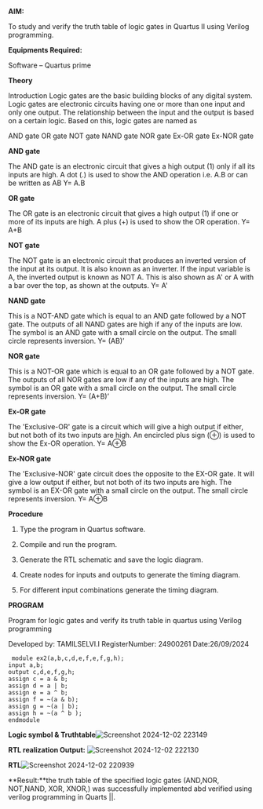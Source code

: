 

**AIM:** 

To study and verify the truth table of logic gates in Quartus II using Verilog programming.

**Equipments Required:**

Software – Quartus prime 

**Theory**

Introduction Logic gates are the basic building blocks of any digital system. Logic gates are electronic circuits having one or more than one input and only one output. The relationship between the input and the output is based on a certain logic. Based on this, logic gates are named as

AND gate OR gate NOT gate NAND gate NOR gate Ex-OR gate Ex-NOR gate

**AND gate**

The AND gate is an electronic circuit that gives a high output (1) only if all its inputs are high. A dot (.) is used to show the AND operation i.e. A.B or can be written as AB
Y= A.B

**OR gate** 

The OR gate is an electronic circuit that gives a high output (1) if one or more of its inputs are high. A plus (+) is used to show the OR operation.
Y= A+B

**NOT gate**

The NOT gate is an electronic circuit that produces an inverted version of the input at its output. It is also known as an inverter. If the input variable is A, the inverted output is known as NOT A. This is also shown as A' or A with a bar over the top, as shown at the outputs.
Y= A'

**NAND gate**

This is a NOT-AND gate which is equal to an AND gate followed by a NOT gate. The outputs of all NAND gates are high if any of the inputs are low. The symbol is an AND gate with a small circle on the output. The small circle represents inversion.
Y= (AB)’

**NOR gate**

This is a NOT-OR gate which is equal to an OR gate followed by a NOT gate. The outputs of all NOR gates are low if any of the inputs are high. The symbol is an OR gate with a small circle on the output. The small circle represents inversion.
Y= (A+B)’

**Ex-OR gate**

The 'Exclusive-OR' gate is a circuit which will give a high output if either, but not both of its two inputs are high. An encircled plus sign (⊕) is used to show the Ex-OR operation.
Y= A⊕B

**Ex-NOR gate**

The 'Exclusive-NOR' gate circuit does the opposite to the EX-OR gate. It will give a low output if either, but not both of its two inputs are high. The symbol is an EX-OR gate with a small circle on the output. The small circle represents inversion.
Y= A⊕B

**Procedure** 

1.	Type the program in Quartus software.

2.	Compile and run the program.

3.	Generate the RTL schematic and save the logic diagram.

4.	Create nodes for inputs and outputs to generate the timing diagram.

5.	For different input combinations generate the timing diagram.


**PROGRAM**

Program for logic gates and verify its truth table in quartus using Verilog programming

 Developed by: TAMILSELVI.I RegisterNumber: 24900261  Date:26/09/2024
``` 
 module ex2(a,b,c,d,e,f,e,f,g,h);
input a,b;
output c,d,e,f,g,h;
assign c = a & b;
assign d = a | b;
assign e = a ^ b;
assign f = ~(a & b);
assign g = ~(a | b);
assign h = ~(a ^ b );
endmodule 
``` 
**Logic symbol & Truthtable**![Screenshot 2024-12-02 223149](https://github.com/user-attachments/assets/fcae9a02-659a-408f-aa6b-202367addce7)


**RTL realization Output:** ![Screenshot 2024-12-02 222130](https://github.com/user-attachments/assets/c64405f2-a2d6-46b3-8dce-611e62ad1350)




**RTL**![Screenshot 2024-12-02 220939](https://github.com/user-attachments/assets/310a1540-0a82-4209-bd4b-ca06469b79bc)


**Result:**the truth table of the specified logic gates (AND,NOR, NOT,NAND, XOR, XNOR,) was successfully implemented abd verified using verilog programming in Quarts ||.


